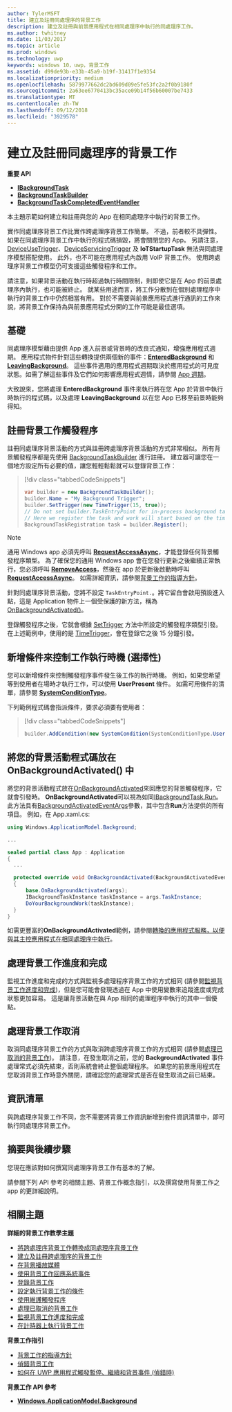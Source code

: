 ```yaml
---
author: TylerMSFT
title: 建立及註冊同處理序的背景工作
description: 建立及註冊與前景應用程式在相同處理序中執行的同處理序工作。
ms.author: twhitney
ms.date: 11/03/2017
ms.topic: article
ms.prod: windows
ms.technology: uwp
keywords: windows 10，uwp，背景工作
ms.assetid: d99de93b-e33b-45a9-b19f-31417f1e9354
ms.localizationpriority: medium
ms.openlocfilehash: 5879977662dc2bd609d09e5fe53fc2a2f0b9180f
ms.sourcegitcommit: 2a63ee6770413bc35ace09b14f56b60007be7433
ms.translationtype: MT
ms.contentlocale: zh-TW
ms.lasthandoff: 09/12/2018
ms.locfileid: "3929578"
---
```

# <a name="create-and-register-an-in-process-background-task"></a>建立及註冊同處理序的背景工作

**重要 API**

-   [**IBackgroundTask**](https://msdn.microsoft.com/library/windows/apps/br224794)
-   [**BackgroundTaskBuilder**](https://msdn.microsoft.com/library/windows/apps/br224768)
-   [**BackgroundTaskCompletedEventHandler**](https://msdn.microsoft.com/library/windows/apps/br224781)

本主題示範如何建立和註冊與您的 App 在相同處理序中執行的背景工作。

實作同處理序背景工作比實作跨處理序背景工作簡單。 不過，前者較不具彈性。 如果在同處理序背景工作中執行的程式碼損毀，將會關閉您的 App。 另請注意，[DeviceUseTrigger](https://msdn.microsoft.com/library/windows/apps/windows.applicationmodel.background.deviceusetrigger.aspx)、[DeviceServicingTrigger](https://msdn.microsoft.com/library/windows/apps/windows.applicationmodel.background.deviceservicingtrigger.aspx) 及 **IoTStartupTask** 無法與同處理序模型搭配使用。 此外，也不可能在應用程式內啟用 VoIP 背景工作。 使用跨處理序背景工作模型仍可支援這些觸發程序和工作。

請注意，如果背景活動在執行時超過執行時間限制，則即使它是在 App 的前景處理序內執行，也可能被終止。 就某些用途而言，將工作分散到在個別處理程序中執行的背景工作中仍然相當有用。 對於不需要與前景應用程式進行通訊的工作來說，將背景工作保持為與前景應用程式分開的工作可能是最佳選項。

## <a name="fundamentals"></a>基礎

同處理序模型藉由提供 App 進入前景或背景時的改良式通知，增強應用程式週期。 應用程式物件針對這些轉換提供兩個新的事件：[**EnteredBackground**](https://msdn.microsoft.com/library/windows/apps/Windows.ApplicationModel.Core.CoreApplication.EnteredBackground) 和 [**LeavingBackground**](https://msdn.microsoft.com/library/windows/apps/Windows.ApplicationModel.Core.CoreApplication.LeavingBackground)。 這些事件適用的應用程式週期取決於應用程式的可見度狀態。如需了解這些事件及它們如何影響應用程式週情，請參閱 [App 週期](app-lifecycle.md)。

大致說來，您將處理 **EnteredBackground** 事件來執行將在您 App 於背景中執行時執行的程式碼，以及處理 **LeavingBackground** 以在您 App 已移至前景時能夠得知。

## <a name="register-your-background-task-trigger"></a>註冊背景工作觸發程序

註冊同處理序背景活動的方式與註冊跨處理序背景活動的方式非常相似。 所有背景觸發程序都是先使用 [BackgroundTaskBuilder](https://msdn.microsoft.com/library/windows/apps/windows.applicationmodel.background.backgroundtaskbuilder.aspx?f=255&MSPPError=-2147217396) 進行註冊。 建立器可讓您在一個地方設定所有必要的值，讓您輕輕鬆鬆就可以登錄背景工作︰

> [!div class="tabbedCodeSnippets"]
> ```cs
> var builder = new BackgroundTaskBuilder();
> builder.Name = "My Background Trigger";
> builder.SetTrigger(new TimeTrigger(15, true));
> // Do not set builder.TaskEntryPoint for in-process background tasks
> // Here we register the task and work will start based on the time trigger.
> BackgroundTaskRegistration task = builder.Register();
> ```

> [!NOTE]
> 通用 Windows app 必須先呼叫 [**RequestAccessAsync**](https://msdn.microsoft.com/library/windows/apps/hh700485)，才能登錄任何背景觸發程序類型。
> 為了確保您的通用 Windows app 會在您發行更新之後繼續正常執行，您必須呼叫 [**RemoveAccess**](https://msdn.microsoft.com/library/windows/apps/hh700471)，然後在 app 於更新後啟動時呼叫 [**RequestAccessAsync**](https://msdn.microsoft.com/library/windows/apps/hh700485)。 如需詳細資訊，請參閱[背景工作的指導方針](guidelines-for-background-tasks.md)。

針對同處理序背景活動，您將不設定 `TaskEntryPoint.`。將它留白會啟用預設進入點，這是 Application 物件上一個受保護的新方法，稱為 [OnBackgroundActivated()](https://msdn.microsoft.com/library/windows/apps/windows.ui.xaml.application.onbackgroundactivated.aspx)。

登錄觸發程序之後，它就會根據 [SetTrigger](https://msdn.microsoft.com/library/windows/apps/windows.applicationmodel.background.backgroundtaskbuilder.settrigger.aspx) 方法中所設定的觸發程序類型引發。 在上述範例中，使用的是 [TimeTrigger](https://msdn.microsoft.com/library/windows/apps/windows.applicationmodel.background.timetrigger.aspx)，會在登錄它之後 15 分鐘引發。

## <a name="add-a-condition-to-control-when-your-task-will-run-optional"></a>新增條件來控制工作執行時機 (選擇性)

您可以新增條件來控制觸發程序事件發生後工作的執行時機。 例如，如果您希望等到使用者在場時才執行工作，可以使用 **UserPresent** 條件。 如需可用條件的清單，請參閱 [**SystemConditionType**](https://msdn.microsoft.com/library/windows/apps/br224835)。

下列範例程式碼會指派條件，要求必須要有使用者：

> [!div class="tabbedCodeSnippets"]
> ```cs
> builder.AddCondition(new SystemCondition(SystemConditionType.UserPresent));
> ```

## <a name="place-your-background-activity-code-in-onbackgroundactivated"></a>將您的背景活動程式碼放在 OnBackgroundActivated() 中

將您的背景活動程式放在[OnBackgroundActivated](https://msdn.microsoft.com/library/windows/apps/windows.ui.xaml.application.onbackgroundactivated.aspx)來回應您的背景觸發程序，它就會引發時。 **OnBackgroundActivated**可以視為如同[IBackgroundTask.Run](https://msdn.microsoft.com/library/windows/apps/windows.applicationmodel.background.ibackgroundtask.run.aspx?f=255&MSPPError=-2147217396)。 此方法具有[BackgroundActivatedEventArgs](https://msdn.microsoft.com/library/windows/apps/windows.applicationmodel.activation.backgroundactivatedeventargs.aspx)參數，其中包含**Run**方法提供的所有項目。 例如，在 App.xaml.cs:

``` cs
using Windows.ApplicationModel.Background;

...

sealed partial class App : Application
{
  ...

  protected override void OnBackgroundActivated(BackgroundActivatedEventArgs args)
  {
      base.OnBackgroundActivated(args);
      IBackgroundTaskInstance taskInstance = args.TaskInstance;
      DoYourBackgroundWork(taskInstance);  
  }
}
```

如需更豐富的**OnBackgroundActivated**範例，請參閱[轉換的應用程式服務，以便與其主控應用程式在相同處理序中執行](convert-app-service-in-process.md)。

## <a name="handle-background-task-progress-and-completion"></a>處理背景工作進度和完成

監視工作進度和完成的方式與監視多處理程序背景工作的方式相同 (請參閱[監視背景工作進度和完成](monitor-background-task-progress-and-completion.md))，但是您可能會發現透過在 App 中使用變數來追蹤進度或完成狀態更加容易。 這是讓背景活動在與 App 相同的處理程序中執行的其中一個優點。

## <a name="handle-background-task-cancellation"></a>處理背景工作取消

取消同處理序背景工作的方式與取消跨處理序背景工作的方式相同 (請參閱[處理已取消的背景工作](handle-a-cancelled-background-task.md))。 請注意，在發生取消之前，您的 **BackgroundActivated** 事件處理常式必須先結束，否則系統會終止整個處理程序。 如果您的前景應用程式在您取消背景工作時意外關閉，請確認您的處理常式是否在發生取消之前已結束。

## <a name="the-manifest"></a>資訊清單

與跨處理序背景工作不同，您不需要將背景工作資訊新增到套件資訊清單中，即可執行同處理序背景工作。

## <a name="summary-and-next-steps"></a>摘要與後續步驟

您現在應該對如何撰寫同處理序背景工作有基本的了解。

請參閱下列 API 參考的相關主題、背景工作概念指引，以及撰寫使用背景工作之 app 的更詳細說明。

## <a name="related-topics"></a>相關主題

**詳細的背景工作教學主題**

* [將跨處理序背景工作轉換成同處理序背景工作](convert-out-of-process-background-task.md)
* [建立及註冊跨處理序的背景工作](create-and-register-a-background-task.md)
* [在背景播放媒體](https://msdn.microsoft.com/windows/uwp/audio-video-camera/background-audio)
* [使用背景工作回應系統事件](respond-to-system-events-with-background-tasks.md)
* [登錄背景工作](register-a-background-task.md)
* [設定執行背景工作的條件](set-conditions-for-running-a-background-task.md)
* [使用維護觸發程序](use-a-maintenance-trigger.md)
* [處理已取消的背景工作](handle-a-cancelled-background-task.md)
* [監視背景工作進度和完成](monitor-background-task-progress-and-completion.md)
* [在計時器上執行背景工作](run-a-background-task-on-a-timer-.md)

**背景工作指引**

* [背景工作的指導方針](guidelines-for-background-tasks.md)
* [偵錯背景工作](debug-a-background-task.md)
* [如何在 UWP 應用程式觸發暫停、繼續和背景事件 (偵錯時)](http://go.microsoft.com/fwlink/p/?linkid=254345)

**背景工作 API 參考**

* [**Windows.ApplicationModel.Background**](https://msdn.microsoft.com/library/windows/apps/br224847)
